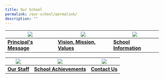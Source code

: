 ```yaml
---
title: Our School
permalink: /our-school/permalink/
description: ""
---
```


| ![](/images/Principal-Message.ico) |![](/images/VMV.ico)| ![](/images/School-Information.ico) |
| -------- | -------- | -------- |
| **[Principal's Message](/our-school/principals-message/)** | **[Vision, Mission, Values](/our-school/vision-mission-values/)** | **[School Information](/our-school/school-information/school-history/)** |

| ![](/images/Our-Staff.ico) | ![](/images/JR9-RF816-1%20(1).ico) | ![](/images/Contact%20Us.ico) |
| -------- | -------- | -------- |
| **[Our Staff](/our-school/our-staff/school-management-team/)** | **[School Achievements](/our-school/school-achievements/2023/)** |**[Contact Us](/our-school/contact-us/)** |